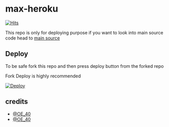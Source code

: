 # max-heroku
[![Hits](https://hits.seeyoufarm.com/api/count/incr/badge.svg?url=https%3A%2F%2Fgithub.com%2Ftgcatub%2Fnekopack&count_bg=%2379C83D&title_bg=%23555555&icon=&icon_color=%23E7E7E7&title=hits&edge_flat=false)](https://github.com/Zilzalll/lite)

This repo is only for deploying purpose if you want to look into main source code head to [main source](https://github.com/Zilzalll/ZThon) 

## Deploy

To be safe fork this repo and then press deploy button from the forked repo 

Fork Deploy is highly recommended

[![Deploy](https://www.herokucdn.com/deploy/button.svg)](https://heroku.com/deploy)

## credits
   - [@OE_40](https://t.me/OE_40)
   - [@OE_40](https://t.me/OE_40)
